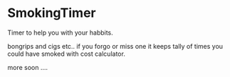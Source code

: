 # SmokingTimer
Timer to help you with your habbits.

bongrips and cigs etc..
if you forgo or miss one it keeps tally of times you could have smoked with cost calculator.

more soon ....
